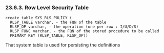 <div id="rowlevelsectab" class="section">

<div class="titlepage">

<div>

<div>

### 23.6.3. Row Level Security Table

</div>

</div>

</div>

``` programlisting
create table SYS_RLS_POLICY (
  RLSP_TABLE varchar, - the FQN of the table
  RLSP_OP varchar, - the operation (one per row : I/U/D/S)
  RLSP_FUNC varchar, - the FQN of the stored procedure to be called
  PRIMARY KEY (RLSP_TABLE, RLSP_OP))
```

That system table is used for persisting the definitions

</div>
